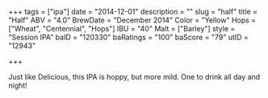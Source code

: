 +++
tags = ["ipa"]
date = "2014-12-01"
description = ""
slug = "half"
title = "Half"
ABV = "4.0"
BrewDate = "December 2014"
Color = "Yellow"
Hops = ["Wheat", "Centennial", "Hops"]
IBU = "40"
Malt = ["Barley"]
style = "Session IPA"
baID = "120330"
baRatings = "100"
baScore = "79"
utID = "12943"

+++

Just like Delicious, this IPA is hoppy, but more mild. One to drink all day and night!